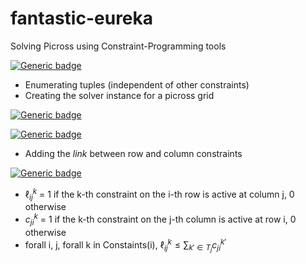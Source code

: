 # fantastic-eureka
Solving Picross using Constraint-Programming tools

[![Generic badge](https://img.shields.io/badge/PICROSS-DONE-chartreuse.svg)](https://shields.io/)
- Enumerating tuples (independent of other constraints)
- Creating the solver instance for a picross grid

[![Generic badge](https://img.shields.io/badge/PICROSS-FIXME-orange.svg)](https://shields.io/)


[![Generic badge](https://img.shields.io/badge/PICROSS-TODO-informational.svg)](https://shields.io/)
- Adding the _link_ between row and column constraints


[![Generic badge](https://img.shields.io/badge/PICROSS-NEXT-blue.svg)](https://shields.io/)
-  $\ell^{k}_{ij}$ = 1 if the k-th constraint on the i-th row is active at column j, 0 otherwise
-  $c^{k}_{ji}$ = 1 if the k-th constraint on the j-th column is active at row i, 0 otherwise
-  forall i, j, forall k in Constaints(i), $\ell^{k}_{ij} \leq \sum_{k'\in T_{j}} c^{k'}_{ji}$
